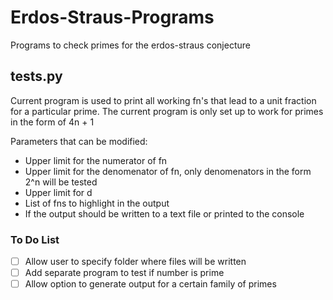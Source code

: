 # Erdos-Straus-Programs
Programs to check primes for the erdos-straus conjecture

## tests.py

Current program is used to print all working fn's that lead to a unit fraction for a particular prime.
The current program is only set up to work for primes in the form of 4n + 1

Parameters that can be modified:
- Upper limit for the numerator of fn
- Upper limit for the denomenator of fn, only denomenators in the form 2^n will be tested
- Upper limit for d 
- List of fns to highlight in the output
- If the output should be written to a text file or printed to the console

### To Do List
- [ ] Allow user to specify folder where files will be written
- [ ] Add separate program to test if number is prime
- [ ] Allow option to generate output for a certain family of primes
